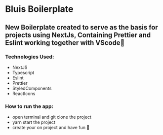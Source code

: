 # Bluis Boilerplate
## New Boilerplate created to serve as the basis for projects using NextJs, Containing Prettier and Eslint working together with VScode🤩 

### Technologies Used:
+ NextJS
+ Typescript
+ Eslint
+ Prettier 
+ StyledComponents
+ ReactIcons

### How to run the app:
- open terminal and git clone the project
- yarn start the project
- create your on project and have fun 🥳



